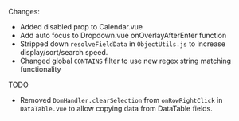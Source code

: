 Changes:

- Added disabled prop to Calendar.vue
- Add auto focus to Dropdown.vue onOverlayAfterEnter function
- Stripped down `resolveFieldData` in `ObjectUtils.js` to increase display/sort/search speed.
- Changed global `CONTAINS` filter to use new regex string matching functionality

TODO
- Removed `DomHandler.clearSelection` from `onRowRightClick` in `DataTable.vue` to allow copying data from DataTable fields.
